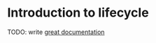 # Introduction to lifecycle

TODO: write [great documentation](http://jacobian.org/writing/what-to-write/)
